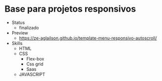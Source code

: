 # Base para projetos responsivos
* Status
  * finalizado
* Preview
  * https://ze-aglailson.github.io/template-menu-responsivo-autoscroll/
* Skills
  * HTML 
  * CSS  
    * Flex-box
    * Css grid
    * Saas
  * JAVASCRIPT
